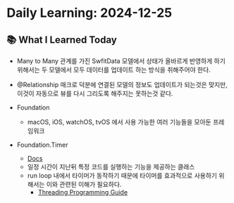 # Daily Learning: 2024-12-25

## 📚 What I Learned Today
- Many to Many 관계를 가진 SwfitData 모델에서 상태가 올바르게 반영하게 하기 위해서는 두 모델에서 모두 데이터를 업데이트 하는 방식을 취해주어야 한다.
- @Relationship 매크로 덕분에 연결된 모델의 정보도 업데이트가 되는것은 맞지만, 이것이 자동으로 뷰를 다시 그리도록 해주지는 못하는것 같다.

- Foundation
    - macOS, iOS, watchOS, tvOS 에서 사용 가능한 여러 기능들을 모아둔 프레임워크

- Foundation.Timer
    - [Docs](https://developer.apple.com/documentation/foundation/timer)
    - 일정 시간이 지난뒤 특정 코드를 실행하는 기능을 제공하는 클래스
    - run loop 내에서 타이머가 동작하기 때문에 타이머를 효과적으로 사용하기 위해서는 이와 관련된 이해가 필요하다.
        - [Threading Programming Guide](https://developer.apple.com/library/archive/documentation/Cocoa/Conceptual/Multithreading/Introduction/Introduction.html#//apple_ref/doc/uid/10000057i)
